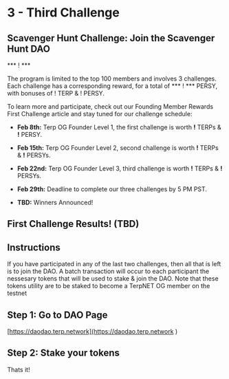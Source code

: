 # 3 - Third Challenge
## Scavenger Hunt Challenge: Join the Scavenger Hunt DAO
*** ! *** 


The program is limited to the top 100 members and involves 3 challenges. Each challenge has a corresponding reward, for a total of *** ! *** PERSY, with bonuses of ! TERP & ! PERSY.

To learn more and participate, check out our Founding Member Rewards First Challenge article and stay tuned for our challenge schedule:
- **Feb 8th:** Terp OG Founder Level 1, the first challenge is worth **!** TERPs & **!** PERSY.

- **Feb 15th:** Terp OG Founder Level 2, second challenge is worth **!** TERPs & **!** PERSYs.

- **Feb 22nd:** Terp OG Founder Level 3, third challenge is worth **!** TERPs & **!** PERSYs.

- **Feb 29th:** Deadline to complete our three challenges by 5 PM PST.

- **TBD:** Winners Announced!

## First Challenge Results! (TBD)

## Instructions
If you have participated in any of the last two challenges, then all that is left is to join the DAO. A batch transaction will occur to each participant the nessesary tokens that will be used to stake & join the DAO. Note that these tokens utility are to be staked to become a TerpNET OG member on the testnet  

## Step 1: Go to DAO Page
[https://daodao.terp.network](https://daodao.terp.network )

## Step 2: Stake your tokens


Thats it!